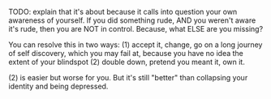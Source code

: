 TODO: explain that it's about because it calls into question your own awareness of yourself. If you did something rude, AND you weren't aware it's rude, then you are NOT in control. Because, what ELSE are you missing?

You can resolve this in two ways: (1) accept it, change, go on a long journey of self discovery, which you may fail at, because you have no idea the extent of your blindspot (2) double down, pretend you meant it, own it. 

(2) is easier but worse for you. But it's still "better" than collapsing your identity and being depressed.